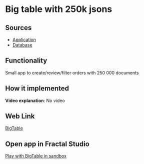 # Big table with 250k jsons

## Sources

- [Application](https://github.com/fraplat/FractalPlatform/tree/main/FractalPlatform.Examples/Applications/BigTable/BigTableApplication.cs)
- [Database](https://github.com/fraplat/FractalPlatform/tree/main/FractalPlatform.Examples/Databases/BigTable)

## Functionality

Small app to create/review/filter orders with 250 000 documents

## How it implemented

**Video explanation**: No video

## Web Link

[BigTable](https://fraplat.tech/jupiter/BigTable)

## Open app in Fractal Studio

[Play with BigTable in sandbox](https://fraplat.tech/mars/FractalStudio/?tag=BigTable+template)


